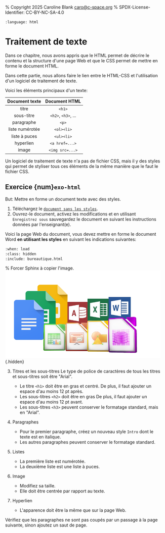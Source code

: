 % Copyright 2025 Caroline Blank <caro@c-space.org>
% SPDX-License-Identifier: CC-BY-NC-SA-4.0

```{role} html(code)
:language: html
```

# Traitement de texte

Dans ce chapitre, nous avons appris que le HTML permet de décrire le contenu et
la structure d'une page Web et que le CSS permet de mettre en forme le document
HTML.

Dans cette partie, nous allons faire le lien entre le HTML-CSS et l'utilisation
d'un logiciel de traitement de texte.

Voici les éléments principaux d'un texte:

| Document texte       | Document HTML       |
| :------------------: | :-----------------: |
| titre                | `<h1>`              |
| sous-titre           | `<h2>`, `<h3>`, ... |
| paragraphe           | `<p>`               |
| liste numérotée      | `<ol><li>`          |
| liste à puces        | `<ul><li>`          |
| hyperlien            | `<a href=...>`      |
| image                | `<img src=...>`     |

Un logiciel de traitement de texte n'a pas de fichier CSS, mais il y des styles
qui permet de styliser tous ces éléments de la même manière que le faut le
fichier CSS.

## Exercice {num}`exo-html`

But: Mettre en forme un document texte avec des styles.

1. Téléchargez le [`document sans les styles`](document-sans-styles.docx).
2. Ouvrez-le document, activez les modifications et en utilisant
`Enregistrez sous` sauvegardez le document en suivant les instructions données
par l'enseignant(e).

Voici la page Web du document, vous devez mettre en forme le document Word **en
utilisant les styles** en suivant les indications suivantes:

```{exec} html
:when: load
:class: hidden
:include: bureautique.html
```

% Forcer Sphinx à copier l'image.
![image](images/bureautique.png){.hidden}

3. Titres et les sous-titres
    Le type de police de caractères de tous les titres et sous-titres soit être
    "Arial".

    - Le titre `<h1>` doit être en gras et centré. De plus, il faut ajouter un
      espace d'au moins 12 pt après.
    - Les sous-titres `<h2>` doit être en gras De plus, il faut ajouter un
      espace d'au moins 12 pt avant.
    - Les sous-titres `<h3>` peuvent conserver le formatage standard, mais en
      "Arial".

4. Paragraphes

    - Pour le premier paragraphe, créez un nouveau style `Intro` dont le texte
      est en italique.
    - Les autres paragraphes peuvent conserver le formatage standard.

5. Listes

    - La première liste est numérotée.
    - La deuxième liste est une liste à puces.

6. Image

    - Modifiez sa taille.
    - Elle doit être centrée par rapport au texte.

7. Hyperlien

    - L'apparence doit être la même que sur la page Web.

Vérifiez que les paragraphes ne sont pas coupés par un passage à la page
suivante, sinon ajoutez un saut de page.




